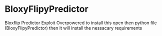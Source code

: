 # BloxyFlipyPredictor
Bloxflip Predictor Exploit Overpowered
to install this open then python file (BloxyFlipyPredictor)
then it will install the nessacary requirements
